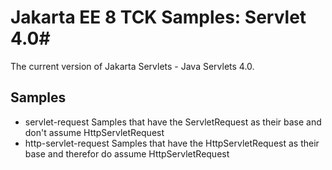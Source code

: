 # Jakarta EE 8 TCK Samples: Servlet 4.0#

The current version of Jakarta Servlets - Java Servlets 4.0. 

## Samples ##

 - servlet-request Samples that have the ServletRequest as their base and don't assume HttpServletRequest
 - http-servlet-request Samples that have the HttpServletRequest as their base and therefor do assume HttpServletRequest

